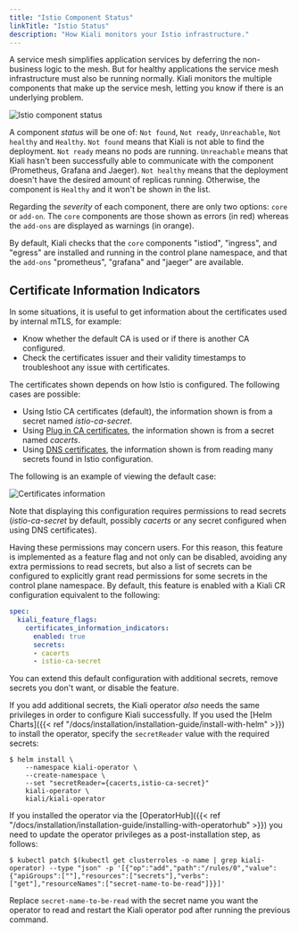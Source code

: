 ```yaml
---
title: "Istio Component Status"
linkTitle: "Istio Status"
description: "How Kiali monitors your Istio infrastructure."
---
```


A service mesh simplifies application services by deferring the non-business logic to the mesh. But for healthy applications the service mesh infrastructure must also be running normally.  Kiali monitors the multiple components that make up the service mesh, letting you know if there is an underlying problem.

![Istio component status](/images/documentation/features/istio-status-masthead.png "Istio component status")

A component *status* will be one of: `Not found`, `Not ready`, `Unreachable`, `Not healthy` and `Healthy`. `Not found` means that Kiali is not able to find the deployment. `Not ready` means no pods are running.  `Unreachable` means that Kiali hasn't been successfully able to communicate with the component (Prometheus, Grafana and Jaeger). `Not healthy` means that the deployment doesn't have the desired amount of replicas running. Otherwise, the component is `Healthy` and it won't be shown in the list.

Regarding the *severity* of each component, there are only two options: `core` or `add-on`. The `core` components are those shown as errors (in red) whereas the `add-ons` are displayed as warnings (in orange).

By default, Kiali checks that the `core` components "istiod", "ingress", and "egress" are installed and running in the control plane namespace, and that the `add-ons` "prometheus", "grafana" and "jaeger" are available.

## Certificate Information Indicators

In some situations, it is useful to get information about the certificates used by internal mTLS, for example:

* Know whether the default CA is used or if there is another CA configured.
* Check the certificates issuer and their validity timestamps to troubleshoot any issue with certificates.

The certificates shown depends on how Istio is configured. The following cases are possible:

* Using Istio CA certificates (default), the information shown is from a secret named *istio-ca-secret*.
* Using [Plug in CA certificates](https://istio.io/latest/docs/tasks/security/cert-management/plugin-ca-cert/), the information shown is from a secret named *cacerts*.
* Using [DNS certificates](https://istio.io/latest/docs/tasks/security/cert-management/dns-cert/), the information shown is from reading many secrets found in Istio configuration.

The following is an example of viewing the default case:

![Certificates information](/images/documentation/features/istio-status-certificate-info-indicators.png "Certificates information")

Note that displaying this configuration requires permissions to read secrets (*istio-ca-secret* by default, possibly *cacerts* or any secret configured when using DNS certificates).

Having these permissions may concern users. For this reason, this feature is implemented as a feature flag and not only can be disabled, avoiding any extra permissions to read secrets, but also a list of secrets can be configured to explicitly grant read permissions for some secrets in the control plane namespace. By default, this feature is enabled with a Kiali CR configuration equivalent to the following:

```yaml
spec:
  kiali_feature_flags:
    certificates_information_indicators:
      enabled: true
      secrets:
      - cacerts
      - istio-ca-secret
```

You can extend this default configuration with additional secrets, remove secrets you don't want, or disable the feature.

If you add additional secrets, the Kiali operator _also_ needs the same privileges in order to configure Kiali successfully. If you used the [Helm Charts]({{< ref "/docs/installation/installation-guide/install-with-helm" >}}) to install the operator, specify the `secretReader` value with the required secrets:

```
$ helm install \
    --namespace kiali-operator \
    --create-namespace \
    --set "secretReader={cacerts,istio-ca-secret}"
    kiali-operator \
    kiali/kiali-operator
```

If you installed the operator via the [OperatorHub]({{< ref "/docs/installation/installation-guide/installing-with-operatorhub" >}}) you need to update the operator privileges as a post-installation step, as follows:

```
$ kubectl patch $(kubectl get clusterroles -o name | grep kiali-operator) --type "json" -p '[{"op":"add","path":"/rules/0","value":{"apiGroups":[""],"resources":["secrets"],"verbs":["get"],"resourceNames":["secret-name-to-be-read"]}}]'
```

Replace `secret-name-to-be-read` with the secret name you want the operator to read and restart the Kiali operator pod after running the previous command.
